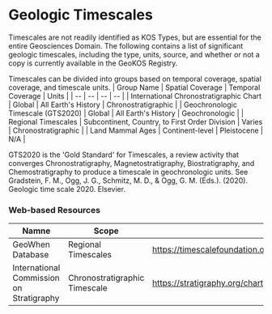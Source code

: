 # Geologic Timescales
Timescales are not readily identified as KOS Types, but are essential for the entire Geosciences Domain. The following contains a list of significant geologic timescales, including the type, units, source, and whether or not a copy is currently available in the GeoKOS Registry.

Timescales can be divided into groups based on temporal coverage, spatial coverage, and timescale units.
| Group Name | Spatial Coverage | Temporal Coverage | Units |
| -- | -- | -- | -- |
| International Chronostratigraphic Chart | Global | All Earth's History | Chronostratigraphic |
| Geochronologic Timescale (GTS2020) | Global | All Earth's History | Geochronologic |
| Regional Timescales | Subcontinent, Country, to First Order Division | Varies | Chronostratigraphic |
| Land Mammal Ages | Continent-level | Pleistocene | N/A |

GTS2020 is the 'Gold Standard' for Timescales, a review activity that converges Chronostratigraphy, Magnetostratigraphy, Biostratigraphy, and Chemostratigraphy to produce a timescale in geochronologic units. See
Gradstein, F. M., Ogg, J. G., Schmitz, M. D., & Ogg, G. M. (Eds.). (2020). Geologic time scale 2020. Elsevier.

### Web-based Resources
| Namne | Scope | URL | Description |
| -- | -- | -- | -- |
| GeoWhen Database | Regional Timescales | https://timescalefoundation.org/resources/geowhen/regions.html | |
| International Commission on Stratigraphy | Chronostratigraphic Timescale | https://stratigraphy.org/chart | Chronostratigraphic domain authority |



